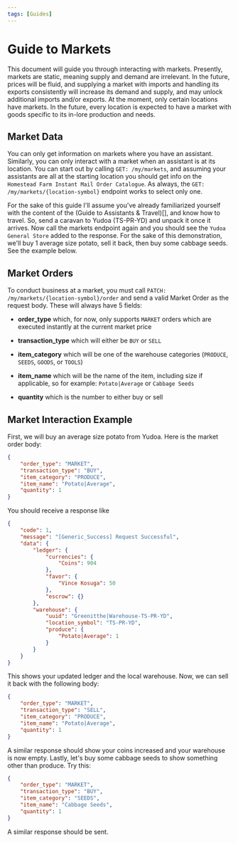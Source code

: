 ```yaml
---
tags: [Guides]
---
```


# Guide to Markets

This document will guide you through interacting with markets. Presently, markets are static, meaning supply and demand are irrelevant. In the future, prices will be fluid, and supplying a market with imports and handling its exports consistently will increase its demand and supply, and may unlock additional imports and/or exports. At the moment, only certain locations have markets. In the future, every location is expected to have a market with goods specific to its in-lore production and needs.

## Market Data

You can only get information on markets where you have an assistant. Similarly, you can only interact with a market when an assistant is at its location. You can start out by calling `GET: /my/markets`, and assuming your assistants are all at the starting location you should get info on the `Homestead Farm Instant Mail Order Catalogue`. As always, the `GET: /my/markets/{location-symbol}` endpoint works to select only one.

For the sake of this guide I'll assume you've already familiarized yourself with the content of the (Guide to Assistants & Travel)[], and know how to travel. So, send a caravan to Yudoa (TS-PR-YD) and unpack it once it arrives. Now call the markets endpoint again and you should see the `Yudoa General Store` added to the response. For the sake of this demonstration, we'll buy 1 average size potato, sell it back, then buy some cabbage seeds. See the example below.

## Market Orders

To conduct business at a market, you must call `PATCH: /my/markets/{location-symbol}/order` and send a valid Market Order as the request body. These will always have 5 fields:

- **order_type** which, for now, only supports `MARKET` orders which are executed instantly at the current market price

- **transaction_type** which will either be `BUY` or `SELL`

- **item_category** which will be one of the warehouse categories (`PRODUCE`, `SEEDS`, `GOODS`, or `TOOLS`)

- **item_name** which will be the name of the item, including size if applicable, so for example: `Potato|Average` or `Cabbage Seeds`

- **quantity** which is the number to either buy or sell

## Market Interaction Example

First, we will buy an average size potato from Yudoa. Here is the market order body:

```json
{
    "order_type": "MARKET",
    "transaction_type": "BUY",
    "item_category": "PRODUCE",
    "item_name": "Potato|Average",
    "quantity": 1
}
```

You should receive a response like

```json
{
    "code": 1,
    "message": "[Generic_Success] Request Successful",
    "data": {
        "ledger": {
            "currencies": {
                "Coins": 904
            },
            "favor": {
                "Vince Kosuga": 50
            },
            "escrow": {}
        },
        "warehouse": {
            "uuid": "Greenitthe|Warehouse-TS-PR-YD",
            "location_symbol": "TS-PR-YD",
            "produce": {
                "Potato|Average": 1
            }
        }
    }
}
```

This shows your updated ledger and the local warehouse. Now, we can sell it back with the following body:

```json
{
    "order_type": "MARKET",
    "transaction_type": "SELL",
    "item_category": "PRODUCE",
    "item_name": "Potato|Average",
    "quantity": 1
}
```

A similar response should show your coins increased and your warehouse is now empty. Lastly, let's buy some cabbage seeds to show something other than produce. Try this:

```json
{
    "order_type": "MARKET",
    "transaction_type": "BUY",
    "item_category": "SEEDS",
    "item_name": "Cabbage Seeds",
    "quantity": 1
}
```

A similar response should be sent.